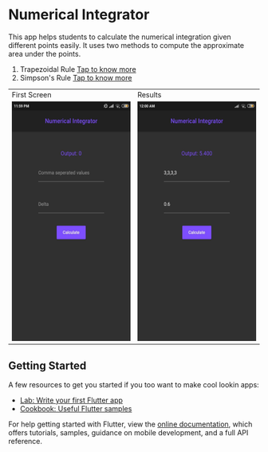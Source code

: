 # Numerical Integrator

This app helps students to calculate the numerical integration given different points easily. It uses two methods to compute the approximate area under the points.
1. Trapezoidal Rule [Tap to know more](https://en.wikipedia.org/wiki/Trapezoidal_rule)
2. Simpson's Rule [Tap to know more](https://en.wikipedia.org/wiki/Simpson%27s_rule)

<table>
  <tr>
    <td>First Screen</td>
     <td>Results</td>
  </tr>
  <tr>
    <td><img src="images/home.jpg" width=270 height=480></td>
    <td><img src="images/results.jpg" width=270 height=480></td>
  </tr>
 </table>



## Getting Started


A few resources to get you started if you too want to make cool lookin apps:

- [Lab: Write your first Flutter app](https://flutter.dev/docs/get-started/codelab)
- [Cookbook: Useful Flutter samples](https://flutter.dev/docs/cookbook)

For help getting started with Flutter, view the
[online documentation](https://flutter.dev/docs), which offers tutorials,
samples, guidance on mobile development, and a full API reference.
